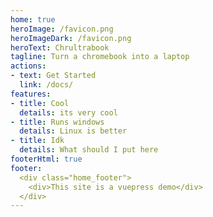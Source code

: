 ```yaml
---
home: true
heroImage: /favicon.png
heroImageDark: /favicon.png
heroText: Chrultrabook
tagline: Turn a chromebook into a laptop
actions:
- text: Get Started
  link: /docs/
features:
- title: Cool
  details: its very cool
- title: Runs windows
  details: Linux is better
- title: Idk
  details: What should I put here
footerHtml: true
footer:
  <div class="home_footer">
    <div>This site is a vuepress demo</div>
  </div>
---
```

